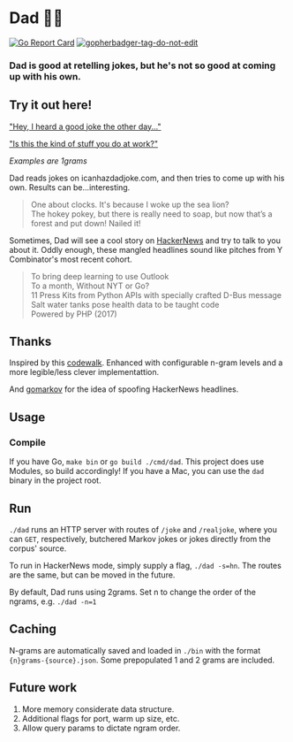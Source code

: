 # Dad :man_shrugging:
[![Go Report Card](https://goreportcard.com/badge/github.com/alee792/dad)](https://goreportcard.com/report/github.com/alee792/dad) <a href='https://github.com/jpoles1/gopherbadger' target='_blank'>![gopherbadger-tag-do-not-edit](https://img.shields.io/badge/Go%20Coverage-89%25-brightgreen.svg?longCache=true&style=flat)</a>
### Dad is good at retelling jokes, but he's not so good at coming up with his own.

## Try it out here!
["Hey, I heard a good joke the other day..."](https://dad-git-master.alee792.now.sh/joke)

["Is this the kind of stuff you do at work?"](https://dad-git-master.alee792.now.sh/hn)

*Examples are 1grams*

Dad reads jokes on icanhazdadjoke.com, and then tries to come up with his own. Results can be...interesting.
> One about clocks. It's because I woke up the sea lion?  
> The hokey pokey, but there is really need to soap, but now that’s a forest and put down!
> Nailed it!  

Sometimes, Dad will see a cool story on [HackerNews](https://news.ycombinator.com/news) and try to talk to you about it. Oddly enough, these mangled headlines sound like pitches from Y Combinator's most recent cohort.
> To bring deep learning to use Outlook  
> To a month, Without NYT or Go?  
> 11 Press Kits from Python APIs with specially crafted D-Bus message  
> Salt water tanks pose health data to be taught code  
> Powered by PHP (2017)  

## Thanks 
Inspired by this [codewalk](https://golang.org/doc/codewalk/markov/). Enhanced with configurable n-gram levels and a more legible/less clever implementattion.

And [gomarkov](https://github.com/mb-14/gomarkov) for the idea of spoofing HackerNews headlines.

## Usage
### Compile
If you have Go, `make bin` or `go build ./cmd/dad`. This project does use Modules, so build accordingly!
If you have a Mac, you can use the `dad` binary in the project root.

## Run
`./dad` runs an HTTP server with routes of `/joke` and `/realjoke`, where you can `GET`, respectively, butchered Markov jokes or jokes directly from the corpus' source.

To run in HackerNews mode, simply supply a flag, `./dad -s=hn`. The routes are the same, but can be moved in the future.

By default, Dad runs using 2grams. Set n to change the order of the ngrams, e.g. `./dad -n=1`

## Caching
N-grams are automatically saved and loaded in `./bin` with the format `{n}grams-{source}.json`. Some prepopulated 1 and 2 grams are included.

## Future work
1. More memory considerate data structure.
2. Additional flags for port, warm up size, etc.
3. Allow query params to dictate ngram order.
